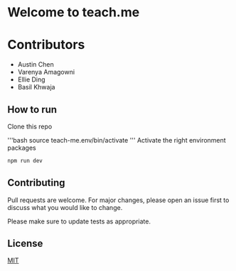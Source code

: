 # Welcome to teach.me

# Contributors
- Austin Chen
- Varenya Amagowni
- Ellie Ding
- Basil Khwaja

## How to run

Clone this repo

'''bash
source teach-me.env/bin/activate
'''
Activate the right environment packages

```bash
npm run dev
```

## Contributing

Pull requests are welcome. For major changes, please open an issue first
to discuss what you would like to change.

Please make sure to update tests as appropriate.

## License

[MIT](https://choosealicense.com/licenses/mit/)
